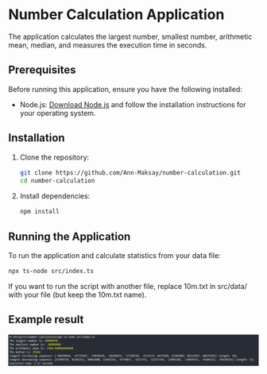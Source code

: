 # Number Calculation Application

The application calculates the largest number, smallest number, arithmetic mean, median, and measures the execution time in seconds.

## Prerequisites

Before running this application, ensure you have the following installed:

- Node.js: [Download Node.js](https://nodejs.org/) and follow the installation instructions for your operating system.

## Installation

1. Clone the repository:
   ```bash
   git clone https://github.com/Ann-Maksay/number-calculation.git
   cd number-calculation
   ```
2. Install dependencies:
   ```bash
   npm install
   ```

## Running the Application

To run the application and calculate statistics from your data file:

```bash
npx ts-node src/index.ts
```

If you want to run the script with another file, replace 10m.txt in src/data/ with your file (but keep the 10m.txt name).

## Example result

![Execution result](./public/resultv2.png)
